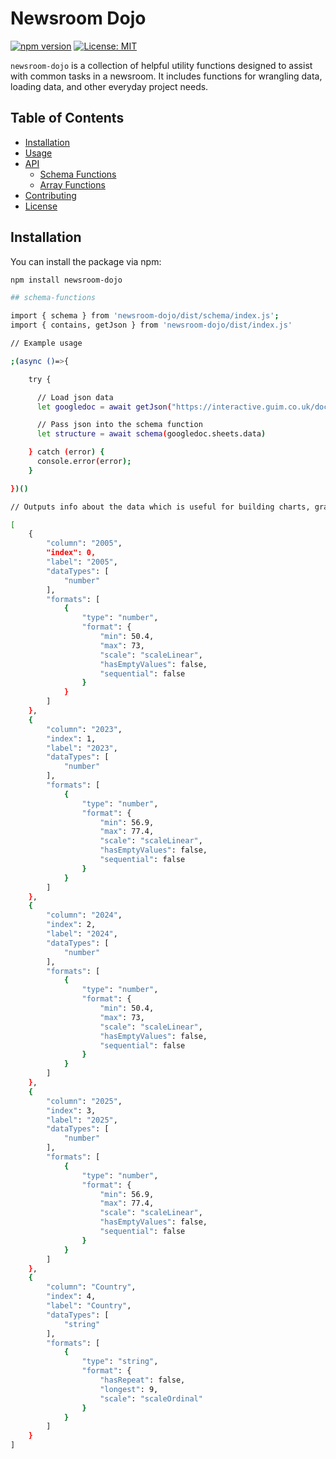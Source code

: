 # Newsroom Dojo

[![npm version](https://badge.fury.io/js/%40jerseywonder%2Fnewsroom-dojo.svg)](https://badge.fury.io/js/%40jerseywonder%2Fnewsroom-dojo)
[![License: MIT](https://img.shields.io/badge/License-MIT-yellow.svg)](https://opensource.org/licenses/MIT)

`newsroom-dojo` is a collection of helpful utility functions designed to assist with common tasks in a newsroom. It includes functions for wrangling data, loading data, and other everyday project needs.

## Table of Contents

- [Installation](#installation)
- [Usage](#usage)
- [API](#api)
  - [Schema Functions](#schema-functions)
  - [Array Functions](#array-functions)
- [Contributing](#contributing)
- [License](#license)

## Installation

You can install the package via npm:

```bash
npm install newsroom-dojo

## schema-functions

import { schema } from 'newsroom-dojo/dist/schema/index.js';
import { contains, getJson } from 'newsroom-dojo/dist/index.js'

// Example usage

;(async ()=>{

    try {

      // Load json data      
      let googledoc = await getJson("https://interactive.guim.co.uk/docsdata/11LFp54PIb08Cqu6fBpQGDcQ15enT2F-9HsO8kokXbfQ.json")

      // Pass json into the schema function
      let structure = await schema(googledoc.sheets.data)

    } catch (error) {
      console.error(error);
    }

})()

// Outputs info about the data which is useful for building charts, graphics, and tables

[
    {
        "column": "2005",
        "index": 0,
        "label": "2005",
        "dataTypes": [
            "number"
        ],
        "formats": [
            {
                "type": "number",
                "format": {
                    "min": 50.4,
                    "max": 73,
                    "scale": "scaleLinear",
                    "hasEmptyValues": false,
                    "sequential": false
                }
            }
        ]
    },
    {
        "column": "2023",
        "index": 1,
        "label": "2023",
        "dataTypes": [
            "number"
        ],
        "formats": [
            {
                "type": "number",
                "format": {
                    "min": 56.9,
                    "max": 77.4,
                    "scale": "scaleLinear",
                    "hasEmptyValues": false,
                    "sequential": false
                }
            }
        ]
    },
    {
        "column": "2024",
        "index": 2,
        "label": "2024",
        "dataTypes": [
            "number"
        ],
        "formats": [
            {
                "type": "number",
                "format": {
                    "min": 50.4,
                    "max": 73,
                    "scale": "scaleLinear",
                    "hasEmptyValues": false,
                    "sequential": false
                }
            }
        ]
    },
    {
        "column": "2025",
        "index": 3,
        "label": "2025",
        "dataTypes": [
            "number"
        ],
        "formats": [
            {
                "type": "number",
                "format": {
                    "min": 56.9,
                    "max": 77.4,
                    "scale": "scaleLinear",
                    "hasEmptyValues": false,
                    "sequential": false
                }
            }
        ]
    },
    {
        "column": "Country",
        "index": 4,
        "label": "Country",
        "dataTypes": [
            "string"
        ],
        "formats": [
            {
                "type": "string",
                "format": {
                    "hasRepeat": false,
                    "longest": 9,
                    "scale": "scaleOrdinal"
                }
            }
        ]
    }
]
